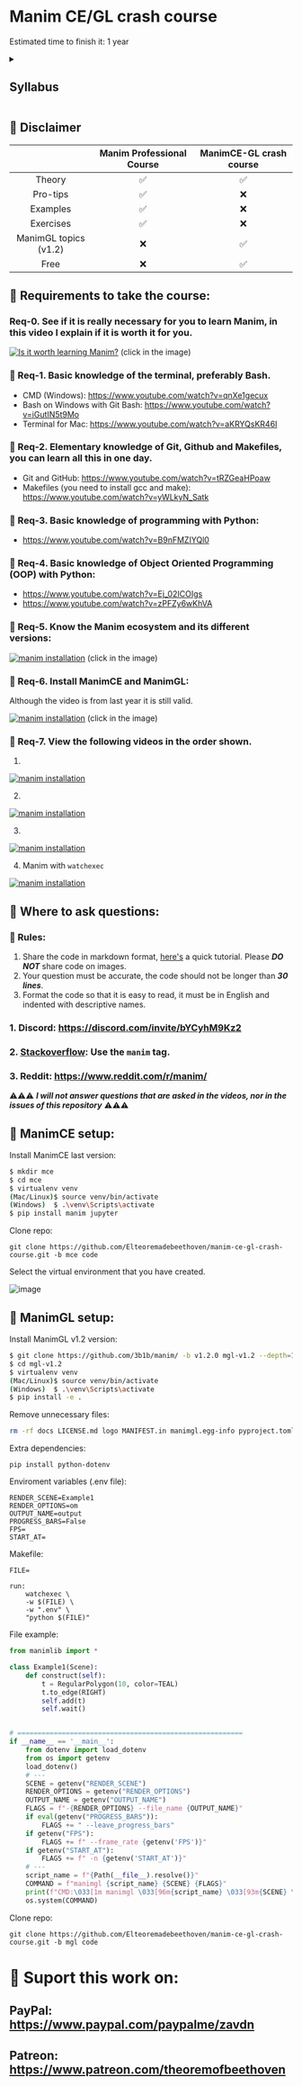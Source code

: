 # Manim CE/GL crash course

Estimated time to finish it: 1 year

<details>
  <summary><h2>Syllabus</h2></summary>


0. Introduction
	* Requirements
	* How to ask your questions
1. Basic elements
	* How Manim works
	* Introduction to Mobjects and Animations
	* Watchexec with Manim
	* Work environment setup
2. Mobjects/VMobjects Generalities
	* Positioning
	* Transformations
	* VMobject attrs
	* Miscellaneous (V)Mobjects topics
3. Rendering Settings
	* With .cfg files (only ManimCE)
	* With Manim CLI
	* With CONFIG dict (only ManimCE)
	* With `tempconfig` (only ManimCE)
4. Rate functions
5. Layers
6. Import Assets
	* Raster images
	* SVGs
	* Sounds
	* CSV
7. Groups, VGroups and PGroups
	* Submobjects
	* `Group`
	* `VGroup`
	* `PGroup`
8. Text and $\TeX$
	* Text
	* $\TeX$
9. `Transform` animations
	* `Transform`
	* `ReplacementTransform`
	* `TransformFromCopy`
	* `TransformMatchingShapes`
	* `TransformMatchingTex`
	* `MoveToTarget`
	* `ApplyFunction`
10. More useful Mobjects and their methods
	* Code
	* Lines
	* Arcs
	* Braces
	* Polygons
	* NumberLine
	* Tables
	* Matrix
	* Boolean Mobjects
11. 2D plots
	* Cartesian plots
	* Polar plots
12. 3D plots
	* 3D scene
	* 3D axes
	* Plots
13. Basic Updaters
	* Functions as updaters
	* `ValueTracker`
	* `DecimalNumber`
	* `.become` method
	* `always_redraw`
14. `alpha` updaters
	* Allowed `alpha` values
	* `.save_state()` technique
15. Custom animations
	* `__init__` method
	* `_setup_scene`
	* `begin` method
	* With `interpolate_mobject`
	* With `interpolate_submobject`
	* With both
	* `clean_up_from_scene`
16. `dt` updaters
	* Problems with updaters
	* Animations into `dt` updaters
17. Custom Mobjects
18. `AnimationGroup`
	* `lag_ratio`
	* `AnimationGroup`
	* `LaggedStart`
	* With custom animations
29. Moving Camera and Zoom Scenes (ManimCE only)
	* `MovingCameraScene`
	* `ZoomedScene`
20. ImageMobjects in depth
	* Pixel manipulation
	* Pixel interpolation
	* Filters
21. `LinearTransformationScene`
22. Vector fields
23. Interactive scenes

</details>


## 📌 Disclaimer

|                       | Manim Professional Course | ManimCE-GL crash course |
| :-------------------: | :-----------------------: | :--------------------: |
|        Theory         |             ✅             |           ✅            |
|       Pro-tips        |             ✅             |           ❌            |
|       Examples        |             ✅             |           ❌            |
|       Exercises       |             ✅             |           ❌            |
| ManimGL topics (v1.2) |             ❌             |           ✅            |
|         Free          |             ❌             |           ✅            |

## 📌 Requirements to take the course:

### Req-0. See if it is really necessary for you to learn Manim, in this video I explain if it is worth it for you.

[![Is it worth learning Manim?](https://img.youtube.com/vi/EONHtYkfCds/0.jpg)](https://www.youtube.com/watch?v=EONHtYkfCds)
(click in the image)

### 📝 Req-1. Basic knowledge of the terminal, preferably Bash.

* CMD (Windows): https://www.youtube.com/watch?v=qnXe1gecux
* Bash on Windows with Git Bash: https://www.youtube.com/watch?v=iGutIN5t9Mo
* Terminal for Mac: https://www.youtube.com/watch?v=aKRYQsKR46I

### 📝 Req-2. Elementary knowledge of Git, Github and Makefiles, you can learn all this in one day.

* Git and GitHub: https://www.youtube.com/watch?v=tRZGeaHPoaw
* Makefiles (you need to install gcc and make): https://www.youtube.com/watch?v=yWLkyN_Satk

### 📝 Req-3. Basic knowledge of programming with Python:

* https://www.youtube.com/watch?v=B9nFMZIYQl0

### 📝 Req-4. Basic knowledge of Object Oriented Programming (OOP) with Python:

* https://www.youtube.com/watch?v=Ej_02ICOIgs
* https://www.youtube.com/watch?v=zPFZy6wKhVA

### 📝 Req-5. Know the Manim ecosystem and its different versions:

[![manim installation](https://img.youtube.com/vi/1tqtgnawBts/0.jpg)](https://www.youtube.com/watch?v=1tqtgnawBts)
(click in the image)

### 📝 Req-6. Install ManimCE and ManimGL:

Although the video is from last year it is still valid.

[![manim installation](https://img.youtube.com/vi/CYOLQk8GpME/0.jpg)](https://www.youtube.com/watch?v=CYOLQk8GpME)
(click in the image)

### 📝 Req-7. View the following videos in the order shown.

1.
[![manim installation](https://img.youtube.com/vi/gGU823uEUXU/0.jpg)](https://www.youtube.com/watch?v=gGU823uEUXU)

2.
[![manim installation](https://img.youtube.com/vi/xs_dlmUkWDY/0.jpg)](https://www.youtube.com/watch?v=xs_dlmUkWDY)

3.
[![manim installation](https://img.youtube.com/vi/E5ot6LXcogw/0.jpg)](https://www.youtube.com/watch?v=E5ot6LXcogw)

4. Manim with `watchexec` 

[![manim installation](https://img.youtube.com/vi/pW6tGCCzMMQ/0.jpg)](https://www.youtube.com/watch?v=pW6tGCCzMMQ)

## 📌 Where to ask questions:

### 🚦 Rules:

1. Share the code in markdown format, [here's](https://docs.github.com/en/get-started/writing-on-github/getting-started-with-writing-and-formatting-on-github/basic-writing-and-formatting-syntax) a quick tutorial. Please ***DO NOT*** share code on images.
2. Your question must be accurate, the code should not be longer than ***30 lines***.
3. Format the code so that it is easy to read, it must be in English and indented with descriptive names.

### 1. Discord: https://discord.com/invite/bYCyhM9Kz2

### 2. [Stackoverflow](https://stackoverflow.com): Use the `manim` tag.

### 3. Reddit: https://www.reddit.com/r/manim/

⚠️⚠️⚠️ ***I will not answer questions that are asked in the videos, nor in the issues of this repository*** ⚠️⚠️⚠️

## 📌 ManimCE setup:

Install ManimCE last version:

```bash
$ mkdir mce
$ cd mce
$ virtualenv venv
(Mac/Linux)$ source venv/bin/activate
(Windows)  $ .\venv\Scripts\activate
$ pip install manim jupyter
```

Clone repo:

```
git clone https://github.com/Elteoremadebeethoven/manim-ce-gl-crash-course.git -b mce code
```

Select the virtual environment that you have created.

![image](https://user-images.githubusercontent.com/43224662/214361758-c2cccdeb-e532-4e24-9a3d-2ae8f4bc5546.png)


## 📌 ManimGL setup:

Install ManimGL v1.2 version:

```bash
$ git clone https://github.com/3b1b/manim/ -b v1.2.0 mgl-v1.2 --depth=1
$ cd mgl-v1.2
$ virtualenv venv
(Mac/Linux)$ source venv/bin/activate
(Windows)  $ .\venv\Scripts\activate
$ pip install -e .
```

Remove unnecessary files:

```bash
rm -rf docs LICENSE.md logo MANIFEST.in manimgl.egg-info pyproject.toml README.md requirements.txt setup.*
```

Extra dependencies:

```
pip install python-dotenv
```

Enviroment variables (.env file):

```.env
RENDER_SCENE=Example1
RENDER_OPTIONS=om
OUTPUT_NAME=output
PROGRESS_BARS=False
FPS=
START_AT=
```

Makefile:

```make
FILE=

run:
	watchexec \
	-w $(FILE) \
	-w ".env" \
	"python $(FILE)"
```

File example:

```py
from manimlib import *

class Example1(Scene):
    def construct(self):
        t = RegularPolygon(10, color=TEAL)
        t.to_edge(RIGHT)
        self.add(t)
        self.wait()


# ========================================================
if __name__ == '__main__':
    from dotenv import load_dotenv
    from os import getenv
    load_dotenv()
    # ---
    SCENE = getenv("RENDER_SCENE")
    RENDER_OPTIONS = getenv("RENDER_OPTIONS")
    OUTPUT_NAME = getenv("OUTPUT_NAME")
    FLAGS = f"-{RENDER_OPTIONS} --file_name {OUTPUT_NAME}"
    if eval(getenv("PROGRESS_BARS")):
        FLAGS += " --leave_progress_bars"
    if getenv("FPS"):
        FLAGS += f" --frame_rate {getenv('FPS')}"
    if getenv("START_AT"):
        FLAGS += f" -n {getenv('START_AT')}"
    # ---
    script_name = f"{Path(__file__).resolve()}"
    COMMAND = f"manimgl {script_name} {SCENE} {FLAGS}"
    print(f"CMD:\033[1m manimgl \033[96m{script_name} \033[93m{SCENE} \033[94m{FLAGS}")
    os.system(COMMAND)
```

Clone repo:

```
git clone https://github.com/Elteoremadebeethoven/manim-ce-gl-crash-course.git -b mgl code
```

# 💸 Suport this work on:

## PayPal: https://www.paypal.com/paypalme/zavdn
## Patreon: https://www.patreon.com/theoremofbeethoven
